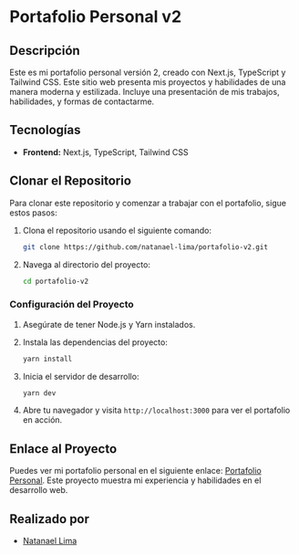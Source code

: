 # Portafolio Personal v2

## Descripción

Este es mi portafolio personal versión 2, creado con Next.js, TypeScript y Tailwind CSS. Este sitio web presenta mis proyectos y habilidades de una manera moderna y estilizada. Incluye una presentación de mis trabajos, habilidades, y formas de contactarme.

## Tecnologías

- **Frontend:** Next.js, TypeScript, Tailwind CSS

## Clonar el Repositorio

Para clonar este repositorio y comenzar a trabajar con el portafolio, sigue estos pasos:

1. Clona el repositorio usando el siguiente comando:

   ```bash
   git clone https://github.com/natanael-lima/portafolio-v2.git
   ```

2. Navega al directorio del proyecto:

   ```bash
   cd portafolio-v2
   ```

### Configuración del Proyecto

1. Asegúrate de tener Node.js y Yarn instalados.
2. Instala las dependencias del proyecto:

   ```bash
   yarn install
   ```

3. Inicia el servidor de desarrollo:

   ```bash
   yarn dev
   ```

4. Abre tu navegador y visita `http://localhost:3000` para ver el portafolio en acción.

## Enlace al Proyecto

Puedes ver mi portafolio personal en el siguiente enlace: [Portafolio Personal](https://github.com/natanael-lima/portafolio-v2). Este proyecto muestra mi experiencia y habilidades en el desarrollo web.

## Realizado por

- [Natanael Lima](https://github.com/natanael-lima)
